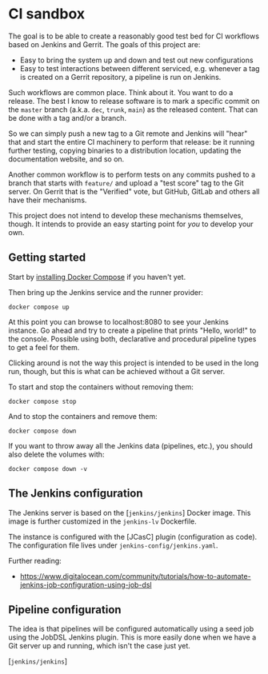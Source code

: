 # CI sandbox

The goal is to be able to create a reasonably good test bed for CI workflows
based on Jenkins and Gerrit. The goals of this project are:

- Easy to bring the system up and down and test out new configurations
- Easy to test interactions between different serviced, e.g. whenever a tag is
  created on a Gerrit repository, a pipeline is run on Jenkins.

Such workflows are common place. Think about it. You want to do a release. The
best I know to release software is to mark a specific commit on the `master`
branch (a.k.a. `dec`, `trunk`, `main`) as the released content. That can be done
with a tag and/or a branch.

So we can simply push a new tag to a Git remote and Jenkins will "hear" that and
start the entire CI machinery to perform that release: be it running further
testing, copying binaries to a distribution location, updating the documentation
website, and so on.

Another common workflow is to perform tests on any commits pushed to a branch
that starts with `feature/` and upload a "test score" tag to the Git server. On
Gerrit that is the "Verified" vote, but GitHub, GitLab and others all have their
mechanisms.

This project does not intend to develop these mechanisms themselves, though. It
intends to provide an easy starting point for _you_ to develop your own.

## Getting started

Start by [installing Docker Compose] if you haven't yet.

Then bring up the Jenkins service and the runner provider:

    docker compose up

At this point you can browse to localhost:8080 to see your Jenkins instance. Go
ahead and try to create a pipeline that prints "Hello, world!" to the console.
Possible using both, declarative and procedural pipeline types to get a feel
for them.

Clicking around is not the way this project is intended to be used in the long
run, though, but this is what can be achieved without a Git server.

To start and stop the containers without removing them:

    docker compose stop

And to stop the containers and remove them:

    docker compose down

If you want to throw away all the Jenkins data (pipelines, etc.), you should
also delete the volumes with:

    docker compose down -v

## The Jenkins configuration

The Jenkins server is based on the [`jenkins/jenkins`] Docker image. This image is
further customized in the `jenkins-lv` Dockerfile.

The instance is configured with the [JCasC] plugin (configuration as code). The
configuration file lives under `jenkins-config/jenkins.yaml`.

Further reading:

- https://www.digitalocean.com/community/tutorials/how-to-automate-jenkins-job-configuration-using-job-dsl


## Pipeline configuration

The idea is that pipelines will be configured automatically using a seed job
using the JobDSL Jenkins plugin. This is more easily done when we have a Git
server up and running, which isn't the case just yet.



[installing Docker Compose]: https://docs.docker.com/compose/install/
[`jenkins/jenkins`]
